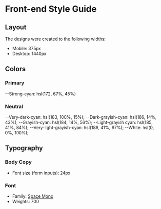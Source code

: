 # Front-end Style Guide

## Layout

The designs were created to the following widths:

- Mobile: 375px
- Desktop: 1440px

## Colors

### Primary

--Strong-cyan: hsl(172, 67%, 45%)

### Neutral

--Very-dark-cyan: hsl(183, 100%, 15%);
--Dark-grayish-cyan: hsl(186, 14%, 43%);
--Grayish-cyan: hsl(184, 14%, 56%);
--Light-grayish cyan: hsl(185, 41%, 84%);
--Very-light-grayish-cyan: hsl(189, 41%, 97%);
--White: hsl(0, 0%, 100%);

## Typography

### Body Copy

- Font size (form inputs): 24px

### Font

- Family: [Space Mono](https://fonts.google.com/specimen/Space+Mono)
- Weights: 700
